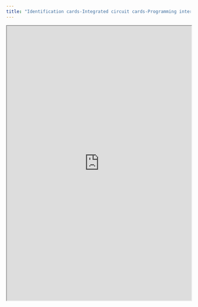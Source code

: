 ```yaml
---
title: "Identification cards-Integrated circuit cards-Programming interfaces (24727)"
---
```



<iframe height="750" width="100%" src="https://ewelton.github.io/ktest/wiki.html#Identification%20cards-Integrated%20circuit%20cards-Programming%20interfaces%20(24727)"></iframe>
